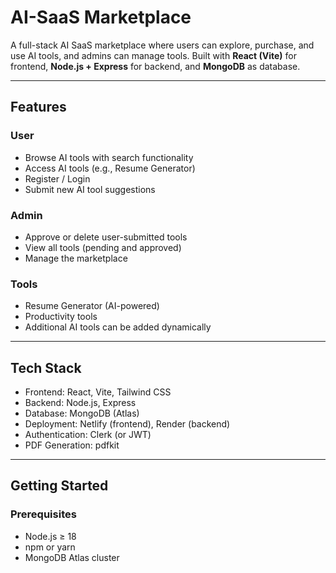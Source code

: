 # AI-SaaS Marketplace

A full-stack AI SaaS marketplace where users can explore, purchase, and use AI tools, and admins can manage tools. Built with **React (Vite)** for frontend, **Node.js + Express** for backend, and **MongoDB** as database.

---

## **Features**

### User
- Browse AI tools with search functionality
- Access AI tools (e.g., Resume Generator)
- Register / Login
- Submit new AI tool suggestions

### Admin
- Approve or delete user-submitted tools
- View all tools (pending and approved)
- Manage the marketplace

### Tools
- Resume Generator (AI-powered)
- Productivity tools
- Additional AI tools can be added dynamically

---

## **Tech Stack**

- Frontend: React, Vite, Tailwind CSS
- Backend: Node.js, Express
- Database: MongoDB (Atlas)
- Deployment: Netlify (frontend), Render (backend)
- Authentication: Clerk (or JWT)
- PDF Generation: pdfkit

---

## **Getting Started**

### Prerequisites
- Node.js ≥ 18
- npm or yarn
- MongoDB Atlas cluster


